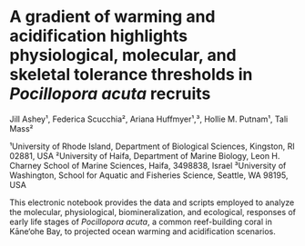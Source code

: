 # A gradient of warming and acidification highlights physiological, molecular, and skeletal tolerance thresholds in _Pocillopora acuta_ recruits
Jill Ashey¹, Federica Scucchia², Ariana Huffmyer¹,³, Hollie M. Putnam¹, Tali Mass²

¹University of Rhode Island, Department of Biological Sciences, Kingston, RI 02881, USA
²University of Haifa, Department of Marine Biology, Leon H. Charney School of Marine Sciences, Haifa, 3498838,  Israel
³University of Washington, School for Aquatic and Fisheries Science, Seattle, WA 98195, USA

This electronic notebook provides the data and scripts employed to analyze the molecular, physiological, biomineralization, and ecological, responses of early life stages of _Pocillopora acuta_, a common reef-building coral in Kāne‘ohe Bay, to projected ocean warming and acidification scenarios.


